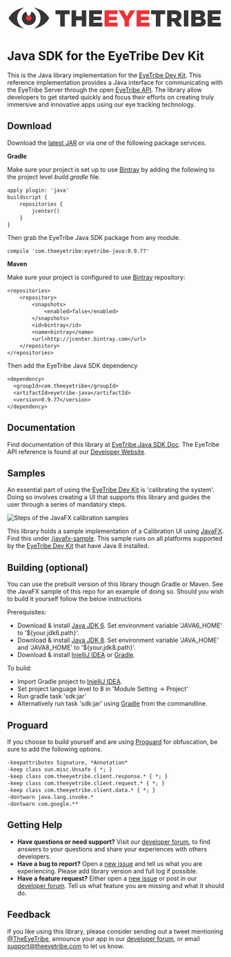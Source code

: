 ![The Eye Tribe](tet_logo.png)

Java SDK for the EyeTribe Dev Kit
====
<p>


This is the Java library implementation for the [EyeTribe Dev Kit](https://theeyetribe.com/products/). This reference implementation provides a Java interface for communicating with the EyeTribe Server through the open [EyeTribe API](http://dev.theeyetribe.com/api/). The library allow developers to get started quickly and focus their efforts on creating truly immersive and innovative apps using our eye tracking technology. 


Download
----
Download the [latest JAR](https://bintray.com/eyetribe/maven/eyetribe-java/_latestVersion) or via one of the following package services.

**Gradle**

Make sure your project is set up to use [Bintray](https://bintray.com/bintray/jcenter "BinTray JCenter") by adding the following to the project level *build.gradle* file.

	apply plugin: 'java'
	buildscript {
    	repositories {
        	jcenter()
    	}
	}

 Then grab the EyeTribe Java SDK package from any module.

    compile 'com.theeyetribe:eyetribe-java:0.9.77'

**Maven**

Make sure your project is configured to use [Bintray](https://bintray.com/bintray/jcenter "BinTray JCenter") repository:

    <repositories>
        <repository>
            <snapshots>
                <enabled>false</enabled>
            </snapshots>
            <id>bintray</id>
            <name>bintray</name>
            <url>http://jcenter.bintray.com</url>
        </repository>
    </repositories>

Then add the EyeTribe Java SDK dependency

    <dependency>
      <groupId>com.theeyetribe</groupId>
      <artifactId>eyetribe-java</artifactId>
      <version>0.9.77</version>
    </dependency>


Documentation
----
Find documentation of this library at [EyeTribe Java SDK Doc](http://eyetribe.github.io/tet-java-client). The EyeTribe API reference is found at our [Developer Website](http://dev.theeyetribe.com/api/).


Samples
----
An essential part of using the [EyeTribe Dev Kit](https://theeyetribe.com/products/) is 'calibrating the system'. Doing so involves creating a UI that  supports this library and guides the user through a series of mandatory steps.

![Steps of the JavaFX calibration samples](http://theeyetribe.com/github/javafx_sample.png)

This library holds a sample implementation of a Calibration UI using [JavaFX](docs.oracle.com/javase/8/javafx/get-started-tutorial/jfx-overview.htm). Find this under [/javafx-sample](https://github.com/EyeTribe/tet-java-client/tree/master/javafx-sample). This sample runs on all platforms supported by the [EyeTribe Dev Kit](https://theeyetribe.com/products/) that have Java 8 installed.


Building (optional)
----
You can use the prebuilt version of this library though Gradle or Maven. See the JavaFX sample of this repo for an example of doing so. Should you wish to build it yourself follow the below instructions 

Prerequisites:

- Download & install [Java JDK 6](http://www.oracle.com/technetwork/java/javase/downloads). Set environment variable 'JAVA6_HOME' to '${your.jdk6.path}'.
- Download & install [Java JDK 8](http://www.oracle.com/technetwork/java/javase/downloads). Set environment variable 'JAVA\_HOME' and 'JAVA8\_HOME' to '${your.jdk8.path}'.
- Download & install [InjelliJ IDEA](https://www.jetbrains.com/idea/) or [Gradle](http://gradle.org/).

To build:

- Import Gradle project to [InjelliJ IDEA](https://www.jetbrains.com/idea/).
- Set project language level to 8 in 'Module Setting -> Project'
- Run gradle task 'sdk:jar'
- Alternatively run task 'sdk:jar' using [Gradle](http://gradle.org/) from the commandline.


Proguard
----
If you choose to build yourself and are using [Proguard](http://proguard.sourceforge.net/) for obfuscation, be sure to add the following options. 

    -keepattributes Signature, *Annotation*
    -keep class sun.misc.Unsafe { *; }
    -keep class com.theeyetribe.client.response.* { *; }
    -keep class com.theeyetribe.client.request.* { *; }
    -keep class com.theeyetribe.client.data.* { *; }
    -dontwarn java.lang.invoke.*
    -dontwarn com.google.**

Getting Help
----

- **Have questions or need support?** Visit our [developer forum](http://theeyetribe.com/forum/), to find answers to your questions and share your experiences with others developers.
- **Have a bug to report?** Open a [new issue](https://github.com/EyeTribe/tet-java-client/issues) and tell us what you are experiencing. Please add library version and full log if possible.
- **Have a feature request?** Either open a [new issue](https://github.com/EyeTribe/tet-java-client/issues) or post in our [developer forum](http://theeyetribe.com/forum/). Tell us what feature you are missing and what it should do. 

Feedback
----

If you like using this library, please consider sending out a tweet mentioning [@TheEyeTribe](twitter.com/theeyetribe), announce your app in our [developer forum](http://theeyetribe.com/forum/), or email [support@theeyetribe.com](mailto:support@theeyetribe.com) to let us know.
